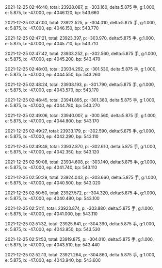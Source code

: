 2021-12-25 02:46:40, total: 23928.087, p: -303.160, delta:5.875 手, g:1.000, e: 5.875, b: -47.000, ep: 4046.120, bp: 543.660

2021-12-25 02:47:00, total: 23922.525, p: -304.010, delta:5.875 手, g:1.000, e: 5.875, b: -47.000, ep: 4046.150, bp: 543.770

2021-12-25 02:47:21, total: 23923.397, p: -303.970, delta:5.875 手, g:1.000, e: 5.875, b: -47.000, ep: 4045.710, bp: 543.710

2021-12-25 02:47:42, total: 23933.252, p: -302.560, delta:5.875 手, g:1.000, e: 5.875, b: -47.000, ep: 4045.200, bp: 543.470

2021-12-25 02:48:03, total: 23934.292, p: -301.530, delta:5.875 手, g:1.000, e: 5.875, b: -47.000, ep: 4044.550, bp: 543.260

2021-12-25 02:48:24, total: 23938.193, p: -301.790, delta:5.875 手, g:1.000, e: 5.875, b: -47.000, ep: 4043.570, bp: 543.170

2021-12-25 02:48:45, total: 23941.895, p: -301.380, delta:5.875 手, g:1.000, e: 5.875, b: -47.000, ep: 4044.780, bp: 543.270

2021-12-25 02:49:06, total: 23940.007, p: -300.560, delta:5.875 手, g:1.000, e: 5.875, b: -47.000, ep: 4044.800, bp: 543.170

2021-12-25 02:49:27, total: 23933.179, p: -302.590, delta:5.875 手, g:1.000, e: 5.875, b: -47.000, ep: 4042.290, bp: 543.110

2021-12-25 02:49:48, total: 23932.870, p: -302.610, delta:5.875 手, g:1.000, e: 5.875, b: -47.000, ep: 4042.350, bp: 543.120

2021-12-25 02:50:08, total: 23934.608, p: -303.140, delta:5.875 手, g:1.000, e: 5.875, b: -47.000, ep: 4041.740, bp: 543.110

2021-12-25 02:50:29, total: 23924.043, p: -303.660, delta:5.875 手, g:1.000, e: 5.875, b: -47.000, ep: 4040.500, bp: 543.020

2021-12-25 02:50:50, total: 23927.572, p: -304.320, delta:5.875 手, g:1.000, e: 5.875, b: -47.000, ep: 4040.480, bp: 543.100

2021-12-25 02:51:11, total: 23923.874, p: -303.880, delta:5.875 手, g:1.000, e: 5.875, b: -47.000, ep: 4041.000, bp: 543.110

2021-12-25 02:51:32, total: 23925.641, p: -304.390, delta:5.875 手, g:1.000, e: 5.875, b: -47.000, ep: 4043.850, bp: 543.530

2021-12-25 02:51:53, total: 23919.875, p: -304.010, delta:5.875 手, g:1.000, e: 5.875, b: -47.000, ep: 4043.510, bp: 543.440

2021-12-25 02:52:13, total: 23921.264, p: -304.860, delta:5.875 手, g:1.000, e: 5.875, b: -47.000, ep: 4043.940, bp: 543.600